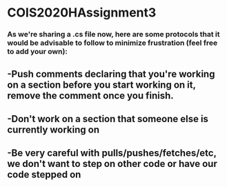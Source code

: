 # COIS2020HAssignment3
### As we're sharing a .cs file now, here are some protocols that it would be advisable to follow to minimize frustration (feel free to add your own):
## -Push comments declaring that you're working on a section before you start working on it, remove the comment once you finish.
## -Don't work on a section that someone else is currently working on
## -Be very careful with pulls/pushes/fetches/etc, we don't want to step on other code or have our code stepped on
